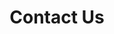 ---
# An instance of the Contact widget.
# Documentation: https://wowchemy.com/docs/page-builder/
widget: contact

# This file represents a page section.
headless: true

# Order that this section appears on the page.
weight: 10

title: Contact Us
subtitle:

content:
  # Automatically link email and phone or display as text?
  autolink: true
  
  # Email form provider
  form:
    provider: netlify
    netlify:
      # Enable CAPTCHA challenge to reduce spam?
      captcha: true
      
  email: arclabuno@gmail.com
  phone: +1 402 554 2800
  address:
    street: 6001 Dodge Street
    city: Omaha
    state: NE
    postcode: '68182'

design:
  columns: '1'
---